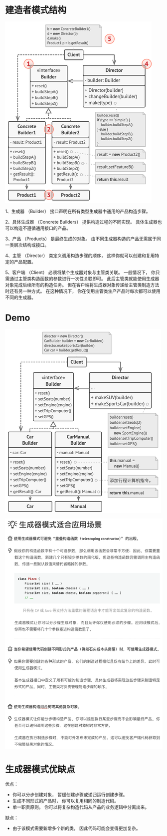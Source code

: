 # 建造者模式结构

<img src="../builder_pattern/png/img_1.png" alt="建造者模式结构"/>

1、生成器 （Builder） 接口声明在所有类型生成器中通用的产品构造步骤。

2、具体生成器 （Concrete Builders） 提供构造过程的不同实现。 具体生成器也可以构造不遵循通用接口的产品。

3、产品 （Products） 是最终生成的对象。 由不同生成器构造的产品无需属于同一类层次结构或接口。

4、主管 （Director） 类定义调用构造步骤的顺序， 这样你就可以创建和复用特定的产品配置。

5、客户端 （Client） 必须将某个生成器对象与主管类关联。 一般情况下， 你只需通过主管类构造函数的参数进行一次性关联即可。
此后主管类就能使用生成器对象完成后续所有的构造任务。 但在客户端将生成器对象传递给主管类制造方法时还有另一种方式。 在这种情况下，
你在使用主管类生产产品时每次都可以使用不同的生成器。

# Demo

<img src="../builder_pattern/png/img_2.png"></img>

<img src="../builder_pattern/png/img_3.png"></img>

# 生成器模式优缺点

优点：

- 你可以分步创建对象， 暂缓创建步骤或递归运行创建步骤。
- 生成不同形式的产品时， 你可以复用相同的制造代码。
- 单一职责原则。 你可以将复杂构造代码从产品的业务逻辑中分离出来。

缺点：

- 由于该模式需要新增多个新的类， 因此代码可能会变得更加复杂。